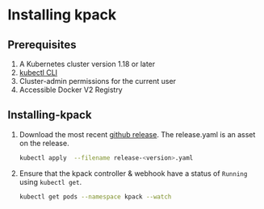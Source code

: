 # Installing kpack

## Prerequisites

1. A Kubernetes cluster version 1.18 or later
1. [kubectl CLI](https://kubernetes.io/docs/tasks/tools/install-kubectl/)
1. Cluster-admin permissions for the current user
1. Accessible Docker V2 Registry

## Installing-kpack

1. Download the most recent [github release](https://github.com/pivotal/kpack/releases). The release.yaml is an asset on the release. 

   ```bash
   kubectl apply  --filename release-<version>.yaml
   ```

1. Ensure that the kpack controller & webhook have a status of `Running` using  `kubectl get`.   

   ```bash
   kubectl get pods --namespace kpack --watch
   ```
   
